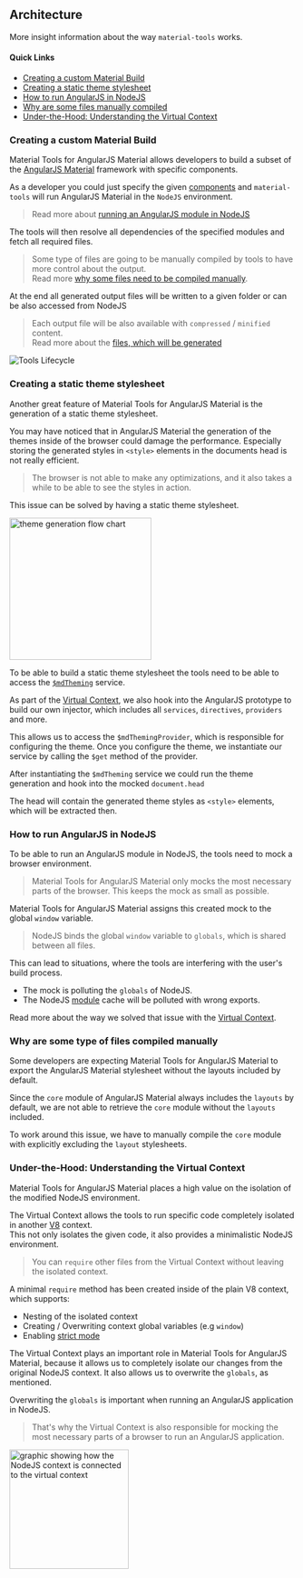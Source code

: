 ## Architecture 

More insight information about the way `material-tools` works.

#### Quick Links

- [Creating a custom Material Build](#creating-a-custom-material-build)
- [Creating a static theme stylesheet](#creating-a-static-theme-stylesheet)
- [How to run AngularJS in NodeJS](#how-to-run-angularjs-in-nodejs)
- [Why are some files manually compiled](#why-are-some-type-of-files-compiled-manually)
- [Under-the-Hood: Understanding the Virtual Context](#under-the-hood-understanding-the-virtual-context)

### Creating a custom Material Build

Material Tools for AngularJS Material allows developers to build a subset of the
[AngularJS Material](http://www.github.com/angular/material) framework with specific components.

As a developer you could just specify the given
[components](https://github.com/angular/material/tree/master/src/components) and `material-tools` will run
AngularJS Material in the `NodeJS` environment.

> Read more about [running an AngularJS module in NodeJS](#how-to-run-angularjs-in-nodejs)

The tools will then resolve all dependencies of the specified modules and fetch
all required files.

> Some type of files are going to be manually compiled by tools to have more control about the output.<br/>
> Read more [why some files need to be compiled manually](#why-are-some-type-of-files-compiled-manually).

At the end all generated output files will be written to a given folder or can be also accessed from NodeJS 
> Each output file will be also available with `compressed` / `minified` content.<br/>
> Read more about the 
[files, which will be generated](https://github.com/angular/material-tools/tree/docs/architecture-md#output-files)

![Tools Lifecycle](https://cloud.githubusercontent.com/assets/4987015/17671967/0c55b916-631a-11e6-9d79-d99dd50f630a.png)

### Creating a static theme stylesheet

Another great feature of Material Tools for AngularJS Material is the generation of a static theme stylesheet.

You may have noticed that in AngularJS Material the generation of the themes inside of the browser could
damage the performance. Especially storing the generated styles in `<style>` elements in the documents head
is not really efficient. 

> The browser is not able to make any optimizations, and it also takes a while to be able to see the styles in
  action.

This issue can be solved by having a static theme stylesheet.

<img height="250" alt="theme generation flow chart" src="https://cloud.githubusercontent.com/assets/4987015/17679920/f8713b40-633d-11e6-8092-d60e69e8bf86.PNG">


To be able to build a static theme stylesheet the tools need to be able to access the
[`$mdTheming`](https://github.com/angular/material/tree/master/src/core/services/theming) service.

As part of the [Virtual Context](#under-the-hood-understanding-the-virtual-context), we also hook into the
AngularJS prototype to build our own injector, which includes all `services`, `directives`, `providers` and
more.

This allows us to access the `$mdThemingProvider`, which is responsible for configuring the theme.
Once you configure the theme, we instantiate our service by calling the `$get` method of the provider.

After instantiating the `$mdTheming` service we could run the theme generation and hook into the mocked
`document.head` 

The head will contain the generated theme styles as `<style>` elements, which will be extracted then.

### How to run AngularJS in NodeJS

To be able to run an AngularJS module in NodeJS, the tools need to mock a browser environment.

> Material Tools for AngularJS Material only mocks the most necessary parts of the browser.
> This keeps the mock as small as possible.

Material Tools for AngularJS Material assigns this created mock to the global `window` variable.

> NodeJS binds the global `window` variable to `globals`, which is shared between all files.

This can lead to situations, where the tools are interfering with the user's build process.

- The mock is polluting the `globals` of NodeJS.
- The NodeJS [module](https://nodejs.org/api/modules.html) cache will be polluted with wrong exports.

Read more about the way we solved that issue with the
[Virtual Context](#under-the-hood-understanding-the-virtual-context).

### Why are some type of files compiled manually

Some developers are expecting Material Tools for AngularJS Material to export the AngularJS Material
stylesheet without the layouts included by default.

Since the `core` module of AngularJS Material always includes the `layouts` by default, we are not able to
retrieve the `core` module without the `layouts` included.

To work around this issue, we have to manually compile the `core` module with explicitly excluding the
`layout` stylesheets.

### Under-the-Hood: Understanding the Virtual Context

Material Tools for AngularJS Material places a high value on the isolation of the modified NodeJS environment.

The Virtual Context allows the tools to run specific code completely isolated in 
another [V8](https://developers.google.com/v8/) context. <br/>
This not only isolates the given code, it also provides a minimalistic NodeJS environment.

> You can `require` other files from the Virtual Context without leaving the isolated context.

A minimal `require` method has been created inside of the plain V8 context, which supports:
- Nesting of the isolated context
- Creating / Overwriting context global variables (e.g `window`)
- Enabling [strict mode](https://developer.mozilla.org/en/docs/Web/JavaScript/Reference/Strict_mode)

The Virtual Context plays an important role in Material Tools for AngularJS Material, because it allows us to
completely isolate our changes from the original NodeJS context. It also allows us to overwrite the `globals`,
as mentioned.

Overwriting the `globals` is important when running an AngularJS application in NodeJS.

> That's why the Virtual Context is also responsible for mocking the most necessary parts of a browser to
  run an AngularJS application.

<img alt="graphic showing how the NodeJS context is connected to the virtual context" src="https://cloud.githubusercontent.com/assets/4987015/17678625/2e07fa6a-6338-11e6-9fe6-e6ee54dec53e.png" height="210">
